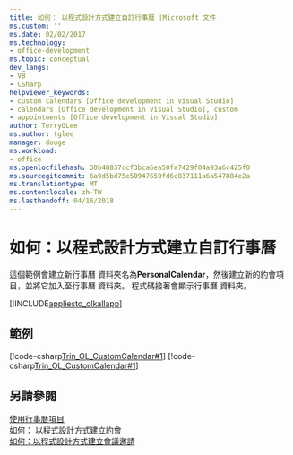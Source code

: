 ```yaml
---
title: 如何： 以程式設計方式建立自訂行事曆 |Microsoft 文件
ms.custom: ''
ms.date: 02/02/2017
ms.technology:
- office-development
ms.topic: conceptual
dev_langs:
- VB
- CSharp
helpviewer_keywords:
- custom calendars [Office development in Visual Studio]
- calendars [Office development in Visual Studio], custom
- appointments [Office development in Visual Studio]
author: TerryGLee
ms.author: tglee
manager: douge
ms.workload:
- office
ms.openlocfilehash: 30b48837ccf3bca6ea50fa7429f04a93a6c425f0
ms.sourcegitcommit: 6a9d5bd75e50947659fd6c837111a6a547884e2a
ms.translationtype: MT
ms.contentlocale: zh-TW
ms.lasthandoff: 04/16/2018
---
```

# <a name="how-to-programmatically-create-a-custom-calendar"></a>如何：以程式設計方式建立自訂行事曆
  這個範例會建立新行事曆 資料夾名為**PersonalCalendar**，然後建立新的約會項目，並將它加入至行事曆 資料夾。 程式碼接著會顯示行事曆 資料夾。  
  
 [!INCLUDE[appliesto_olkallapp](../vsto/includes/appliesto-olkallapp-md.md)]  
  
## <a name="example"></a>範例  
 [!code-csharp[Trin_OL_CustomCalendar#1](../vsto/codesnippet/CSharp/Trin_OL_CustomCalendar/backup/thisaddin.cs#1)]
 [!code-csharp[Trin_OL_CustomCalendar#1](../vsto/codesnippet/CSharp/Trin_OL_CustomCalendar/thisaddin.cs#1)]  
  
## <a name="see-also"></a>另請參閱  
 [使用行事曆項目](../vsto/working-with-calendar-items.md)   
 [如何： 以程式設計方式建立約會](../vsto/how-to-programmatically-create-appointments.md)   
 [如何：以程式設計方式建立會議邀請](../vsto/how-to-programmatically-create-a-meeting-request.md)  
  
  